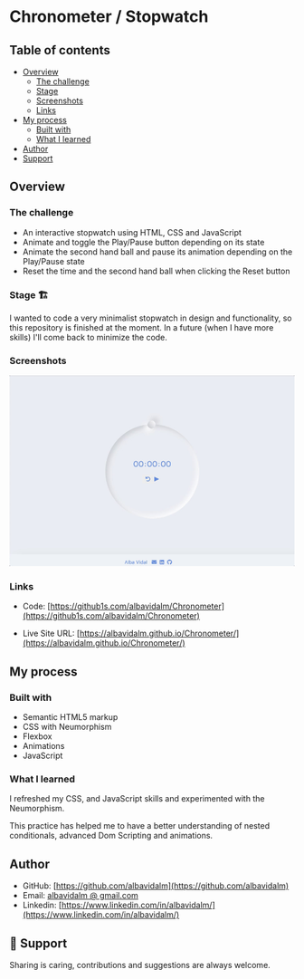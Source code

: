 # Chronometer / Stopwatch

## Table of contents

- [Overview](#overview)
  - [The challenge](#the-challenge)
  - [Stage](#stage-🏗)
  - [Screenshots](#screenshots)
  - [Links](#links)
- [My process](#my-process)
  - [Built with](#built-with)
  - [What I learned](#what-i-learned)
- [Author](#author)
- [Support](#🖤-support)

## Overview

### The challenge

- An interactive stopwatch using HTML, CSS and JavaScript
- Animate and toggle the Play/Pause button depending on its state
- Animate the second hand ball and pause its animation depending on the Play/Pause state
- Reset the time and the second hand ball when clicking the Reset button

### Stage 🏗

I wanted to code a very minimalist stopwatch in design and functionality, so this repository is finished at the moment. In a future (when I have more skills) I'll come back to minimize the code.

### Screenshots

![](images/Chrono.gif)

### Links

- Code: [https://github1s.com/albavidalm/Chronometer](https://github1s.com/albavidalm/Chronometer)

- Live Site URL: [https://albavidalm.github.io/Chronometer/](https://albavidalm.github.io/Chronometer/)

## My process

### Built with

- Semantic HTML5 markup
- CSS with Neumorphism
- Flexbox
- Animations
- JavaScript

### What I learned

I refreshed my CSS, and JavaScript skills and experimented with the Neumorphism.

This practice has helped me to have a better understanding of nested conditionals, advanced Dom Scripting and animations.

## Author

- GitHub: [https://github.com/albavidalm](https://github.com/albavidalm)
- Email: [albavidalm @ gmail.com](mailto:albavidalm@gmail.com?subject=Hi)
- Linkedin: [https://www.linkedin.com/in/albavidalm/](https://www.linkedin.com/in/albavidalm/)

## 🖤 Support

Sharing is caring, contributions and suggestions are always welcome.
